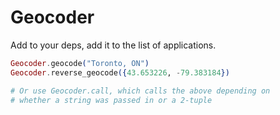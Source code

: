 Geocoder
========

Add to your deps, add it to the list of applications.

```elixir
Geocoder.geocode("Toronto, ON")
Geocoder.reverse_geocode({43.653226, -79.383184})

# Or use Geocoder.call, which calls the above depending on
# whether a string was passed in or a 2-tuple
```
